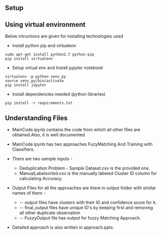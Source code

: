 ## Setup ##
## Using virtual environment ##
Below intructions are given for installing technologies used
* Install python pip and virtualenv

```
sudo apt-get install python2.7 python-pip
pip install virtualenv
```
* Setup virtual env and Install jupyter notebook

```
virtualenv -p python venv_py
source venv_py/bin/activate
pip install jupyter
```
* Install dependencies needed (python libraries)

```
pip install -r requirements.txt
```

## Understanding Files ##

* MainCode.ipynb contains the code from which all other files are obtained.Also, it is well documented.

* MainCode.ipynb has two approaches FuzyMatching And Training with Classifiers.

* There are two sample inputs -
  * Deduplication Problem - Sample Dataset.csv is the provided one.
  * ManualLabelsorted.csv is the manually labeled Cluster ID column for calculating Accuracy.

* Output Files for all the approaches are there in output folder with similar names of them - 
  * -- output files have clusters with their ID and confidence score for it.
  * -- final_output files have unique ID's by keeping first and removing all other duplicate observation
  * -- FuzzyOutput file has output for fuzzy Matching Approach.
* Detailed approach is also written in approach.pptx.

